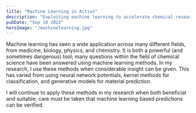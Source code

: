 ```yaml
---
title: "Machine Learning in Action"
description: "Exploiting machine learning to accelerate chemical research"
pubDate: "Sep 10 2022"
heroImage: "/machinelearning.jpg"
---
```


<p>Machine learning has seen a wide application across many different fields, from medicine, biology, physics, and chemistry.
It is both a powerful (and sometimes dangerous) tool; many questions within the field of chemical science have been answered using machine learning methods.
In my research, I use these methods when considerable insight can be given.
This has varied from using neural network potentials, kernel methods for classification, and generative models for material prediction.</p>
<p>I will continue to apply these methods in my research when both beneficial and suitable; care must be taken that machine learning based predictions can be verified.</p>
